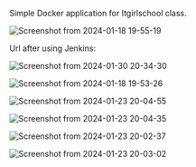 Simple Docker application for Itgirlschool class.

![Screenshot from 2024-01-18 19-55-19](https://github.com/Bloody-Mary/simple-docker-app/assets/37978402/25baba73-1ade-482b-9e93-caa01f06b3be)


Url after using Jenkins:

![Screenshot from 2024-01-30 20-34-30](https://github.com/Bloody-Mary/simple-docker-app/assets/37978402/37d70f2a-b8d0-4076-9c14-cbc245a06c0d)


![Screenshot from 2024-01-18 19-53-26](https://github.com/Bloody-Mary/simple-docker-app/assets/37978402/5eb89cd7-0d2a-4fd2-8ba6-5b503762c44c)


![Screenshot from 2024-01-23 20-04-55](https://github.com/Bloody-Mary/simple-docker-app/assets/37978402/532a1e55-212e-4ba7-9003-a5398f441c30)


![Screenshot from 2024-01-23 20-04-35](https://github.com/Bloody-Mary/simple-docker-app/assets/37978402/9146f70c-79c9-4bc0-8c4b-375ce55a3944)


![Screenshot from 2024-01-23 20-02-37](https://github.com/Bloody-Mary/simple-docker-app/assets/37978402/7d10e20d-6ca4-43f8-a0e9-a7aefff27869)


![Screenshot from 2024-01-23 20-03-02](https://github.com/Bloody-Mary/simple-docker-app/assets/37978402/a0ffaff5-2f5d-44ae-8d31-ed373eeecd50)
